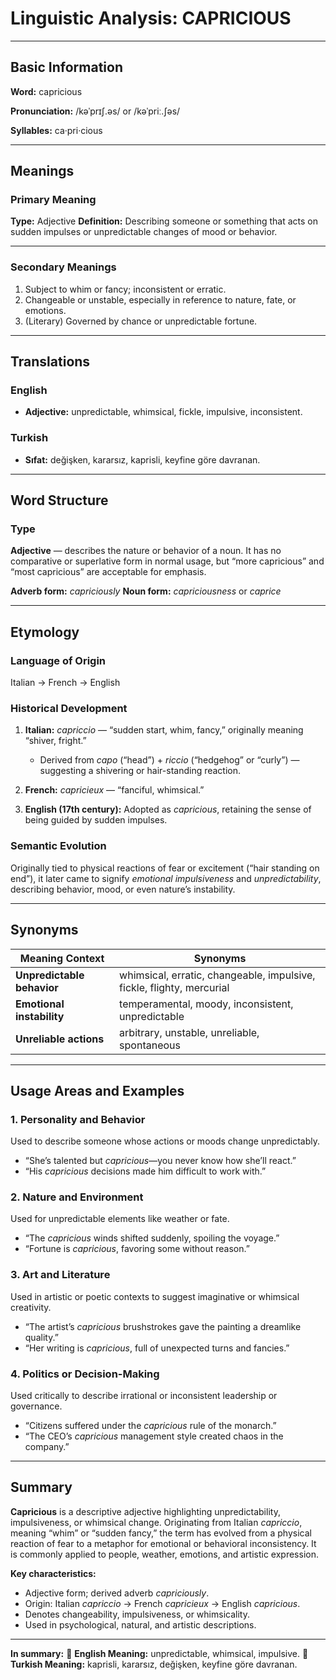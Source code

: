 # Linguistic Analysis: CAPRICIOUS

---

## Basic Information

**Word:** capricious

**Pronunciation:** /kəˈprɪʃ.əs/ or /kəˈpriː.ʃəs/

**Syllables:** ca·pri·cious

---

## Meanings

### Primary Meaning

**Type:** Adjective
**Definition:** Describing someone or something that acts on sudden impulses or unpredictable changes of mood or behavior.

---

### Secondary Meanings

1. Subject to whim or fancy; inconsistent or erratic.
2. Changeable or unstable, especially in reference to nature, fate, or emotions.
3. (Literary) Governed by chance or unpredictable fortune.

---

## Translations

### English

- **Adjective:** unpredictable, whimsical, fickle, impulsive, inconsistent.

### Turkish

- **Sıfat:** değişken, kararsız, kaprisli, keyfine göre davranan.

---

## Word Structure

### Type

**Adjective** — describes the nature or behavior of a noun.
It has no comparative or superlative form in normal usage, but “more capricious” and “most capricious” are acceptable for emphasis.

**Adverb form:** _capriciously_
**Noun form:** _capriciousness_ or _caprice_

---

## Etymology

### Language of Origin

Italian → French → English

### Historical Development

1. **Italian:** _capriccio_ — “sudden start, whim, fancy,” originally meaning “shiver, fright.”

   - Derived from _capo_ (“head”) + _riccio_ (“hedgehog” or “curly”) — suggesting a shivering or hair-standing reaction.

2. **French:** _capricieux_ — “fanciful, whimsical.”
3. **English (17th century):** Adopted as _capricious_, retaining the sense of being guided by sudden impulses.

### Semantic Evolution

Originally tied to physical reactions of fear or excitement (“hair standing on end”), it later came to signify _emotional impulsiveness_ and _unpredictability_, describing behavior, mood, or even nature’s instability.

---

## Synonyms

| Meaning Context            | Synonyms                                                              |
| -------------------------- | --------------------------------------------------------------------- |
| **Unpredictable behavior** | whimsical, erratic, changeable, impulsive, fickle, flighty, mercurial |
| **Emotional instability**  | temperamental, moody, inconsistent, unpredictable                     |
| **Unreliable actions**     | arbitrary, unstable, unreliable, spontaneous                          |

---

## Usage Areas and Examples

### 1. **Personality and Behavior**

Used to describe someone whose actions or moods change unpredictably.

- “She’s talented but _capricious_—you never know how she’ll react.”
- “His _capricious_ decisions made him difficult to work with.”

### 2. **Nature and Environment**

Used for unpredictable elements like weather or fate.

- “The _capricious_ winds shifted suddenly, spoiling the voyage.”
- “Fortune is _capricious_, favoring some without reason.”

### 3. **Art and Literature**

Used in artistic or poetic contexts to suggest imaginative or whimsical creativity.

- “The artist’s _capricious_ brushstrokes gave the painting a dreamlike quality.”
- “Her writing is _capricious_, full of unexpected turns and fancies.”

### 4. **Politics or Decision-Making**

Used critically to describe irrational or inconsistent leadership or governance.

- “Citizens suffered under the _capricious_ rule of the monarch.”
- “The CEO’s _capricious_ management style created chaos in the company.”

---

## Summary

**Capricious** is a descriptive adjective highlighting unpredictability, impulsiveness, or whimsical change. Originating from Italian _capriccio_, meaning “whim” or “sudden fancy,” the term has evolved from a physical reaction of fear to a metaphor for emotional or behavioral inconsistency. It is commonly applied to people, weather, emotions, and artistic expression.

**Key characteristics:**

- Adjective form; derived adverb _capriciously_.
- Origin: Italian _capriccio_ → French _capricieux_ → English _capricious_.
- Denotes changeability, impulsiveness, or whimsicality.
- Used in psychological, natural, and artistic descriptions.

---

**In summary:**
🔹 **English Meaning:** unpredictable, whimsical, impulsive.
🔹 **Turkish Meaning:** kaprisli, kararsız, değişken, keyfine göre davranan.
